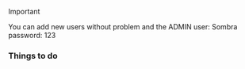 > [!IMPORTANT]
> You can add new users without problem and the ADMIN user: Sombra password: 123

### Things to do
